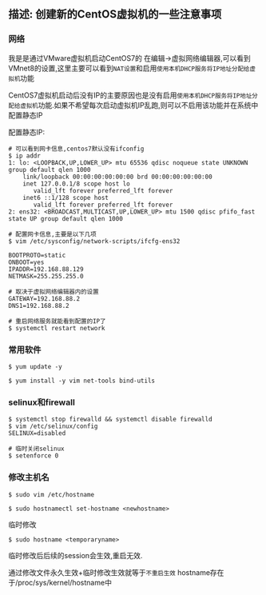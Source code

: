 

## 描述: 创建新的CentOS虚拟机的一些注意事项

### 网络

我是是通过VMware虚拟机启动CentOS7的
在编辑->虚拟网络编辑器,可以看到VMnet8的设置,这里主要可以看到`NAT设置`和启用`使用本机DHCP服务将IP地址分配给虚拟机`功能

CentOS7虚拟机启动后没有IP的主要原因也是没有启用`使用本机DHCP服务将IP地址分配给虚拟机`功能.如果不希望每次启动虚拟机IP乱跑,则可以不启用该功能并在系统中配置静态IP

配置静态IP:
```shell 
# 可以看到网卡信息,centos7默认没有ifconfig
$ ip addr
1: lo: <LOOPBACK,UP,LOWER_UP> mtu 65536 qdisc noqueue state UNKNOWN group default qlen 1000
    link/loopback 00:00:00:00:00:00 brd 00:00:00:00:00:00
    inet 127.0.0.1/8 scope host lo
       valid_lft forever preferred_lft forever
    inet6 ::1/128 scope host
       valid_lft forever preferred_lft forever
2: ens32: <BROADCAST,MULTICAST,UP,LOWER_UP> mtu 1500 qdisc pfifo_fast state UP group default qlen 1000

# 配置网卡信息,主要是以下几项
$ vim /etc/sysconfig/network-scripts/ifcfg-ens32

BOOTPROTO=static
ONBOOT=yes
IPADDR=192.168.88.129
NETMASK=255.255.255.0

# 取决于虚拟网络编辑器内的设置
GATEWAY=192.168.88.2
DNS1=192.168.88.2

# 重启网络服务就能看到配置的IP了
$ systemctl restart network
```


### 常用软件
```shell
$ yum update -y

$ yum install -y vim net-tools bind-utils 
```

### selinux和firewall
```shell
$ systemctl stop firewalld && systemctl disable firewalld
$ vim /etc/selinux/config
SELINUX=disabled

# 临时关闭selinux
$ setenforce 0
```

### 修改主机名

```shell
$ sudo vim /etc/hostname

$ sudo hostnamectl set-hostname <newhostname>
```

临时修改
```shell
$ sudo hostname <temporaryname>
```
临时修改后后续的session会生效,重启无效.

通过修改文件永久生效+临时修改生效就等于`不重启生效`
hostname存在于/proc/sys/kernel/hostname中


